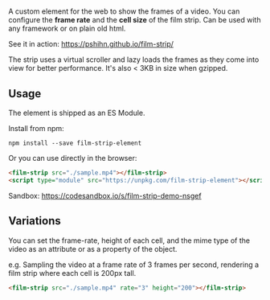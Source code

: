 # <film-strip>

A custom element for the web to show the frames of a video. You can configure the **frame rate** and the **cell size** of the film strip. Can be used with any framework or on plain old html. 

See it in action: https://pshihn.github.io/film-strip/

The strip uses a virtual scroller and lazy loads the frames as they come into view for better performance. It's also < 3KB in size when gzipped. 

## Usage

The element is shipped as an ES Module. 

Install from npm:

```
npm install --save film-strip-element
```

Or you can use directly in the browser:

```html
<film-strip src="./sample.mp4"></film-strip>
<script type="module" src="https://unpkg.com/film-strip-element"></script>
```

Sandbox: https://codesandbox.io/s/film-strip-demo-nsgef

## Variations

You can set the frame-rate, height of each cell, and the mime type of the video as an attribute or as a property of the object. 

e.g. Sampling the video at a frame rate of 3 frames per second, rendering a film strip where each cell is 200px tall.

```html
<film-strip src="./sample.mp4" rate="3" height="200"></film-strip>
```
